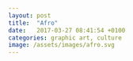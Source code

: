 ```yaml
---
layout: post
title:  "Afro"
date:   2017-03-27 08:41:54 +0100
categories: graphic art, culture
image: /assets/images/afro.svg
---
```

